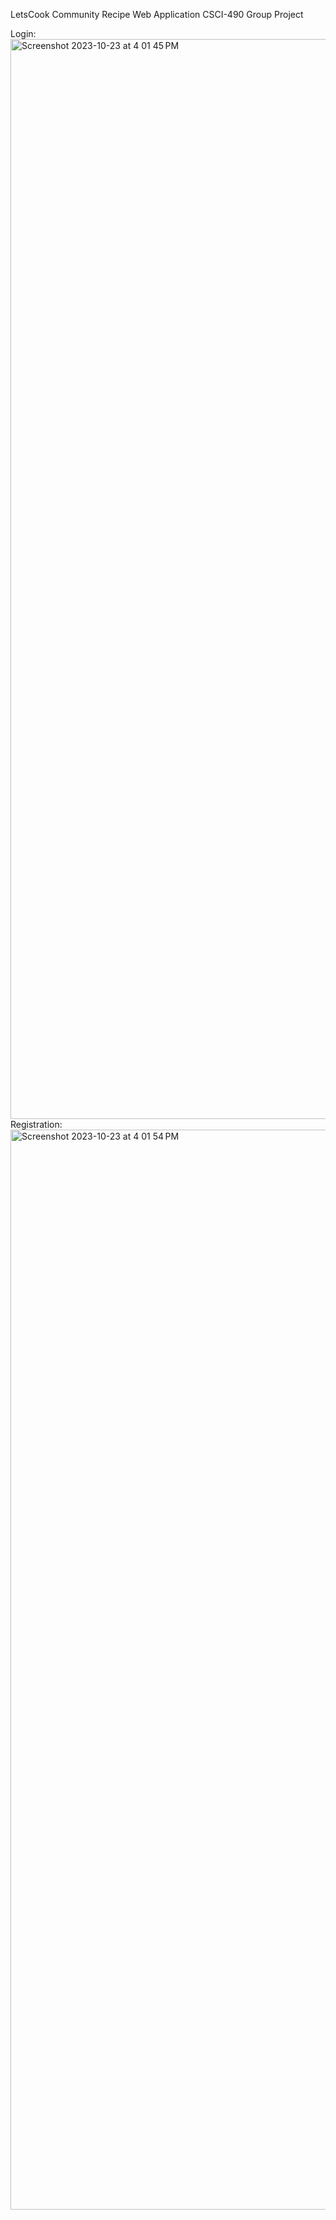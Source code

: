 LetsCook Community Recipe Web Application
CSCI-490 Group Project 

Login:
<img width="1728" alt="Screenshot 2023-10-23 at 4 01 45 PM" src="https://github.com/ajshaffer/RecipeWebApp/assets/19845347/30c026e2-d0c7-4952-b794-44ccf245e311">
Registration:
<img width="1728" alt="Screenshot 2023-10-23 at 4 01 54 PM" src="https://github.com/ajshaffer/RecipeWebApp/assets/19845347/9df92e38-4572-4515-9d87-e8d976c909ea">
